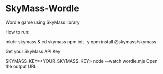 # SkyMass-Wordle
Wordle game using SkyMass library

How to run:

mkdir skymass & cd skymass
npm init -y
npm install @skymass/skymass

Get your SkyMass API Key

SKYMASS_KEY=<YOUR_SKYMASS_KEY> node --watch wordle.mjs
Open the output URL
